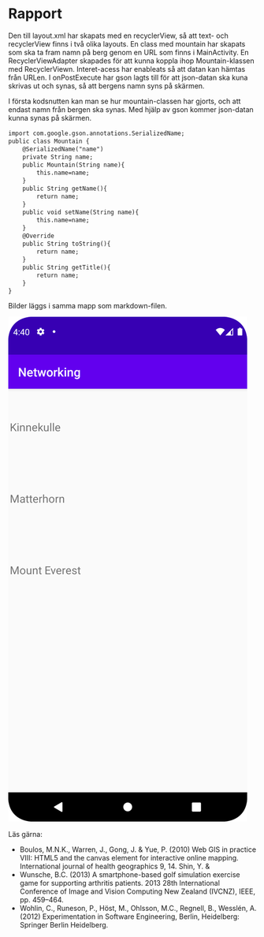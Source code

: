
# Rapport

Den till layout.xml har skapats med en recyclerView, så att text- och recyclerView finns i två olika layouts. En class med mountain har skapats som ska ta fram namn på berg genom 
en URL som finns i MainActivity. En RecyclerViewAdapter skapades för att kunna koppla ihop Mountain-klassen med RecyclerViewn. Interet-acess har enableats så att datan kan hämtas från URLen.
I onPostExecute har gson lagts till för att json-datan ska kuna skrivas ut och synas, så att bergens namn syns på skärmen.

I första kodsnutten kan man se hur mountain-classen har gjorts, och att endast namn från bergen ska synas. Med hjälp av gson kommer json-datan kunna synas på skärmen.
```
import com.google.gson.annotations.SerializedName;
public class Mountain {
    @SerializedName("name")
    private String name;
    public Mountain(String name){
        this.name=name;
    }
    public String getName(){
        return name;
    }
    public void setName(String name){
        this.name=name;
    }
    @Override
    public String toString(){
        return name;
    }
    public String getTitle(){
        return name;
    }
}

```

Bilder läggs i samma mapp som markdown-filen.

![](ScreenBerg.png)

Läs gärna:

- Boulos, M.N.K., Warren, J., Gong, J. & Yue, P. (2010) Web GIS in practice VIII: HTML5 and the canvas element for interactive online mapping. International journal of health geographics 9, 14. Shin, Y. &
- Wunsche, B.C. (2013) A smartphone-based golf simulation exercise game for supporting arthritis patients. 2013 28th International Conference of Image and Vision Computing New Zealand (IVCNZ), IEEE, pp. 459–464.
- Wohlin, C., Runeson, P., Höst, M., Ohlsson, M.C., Regnell, B., Wesslén, A. (2012) Experimentation in Software Engineering, Berlin, Heidelberg: Springer Berlin Heidelberg.
